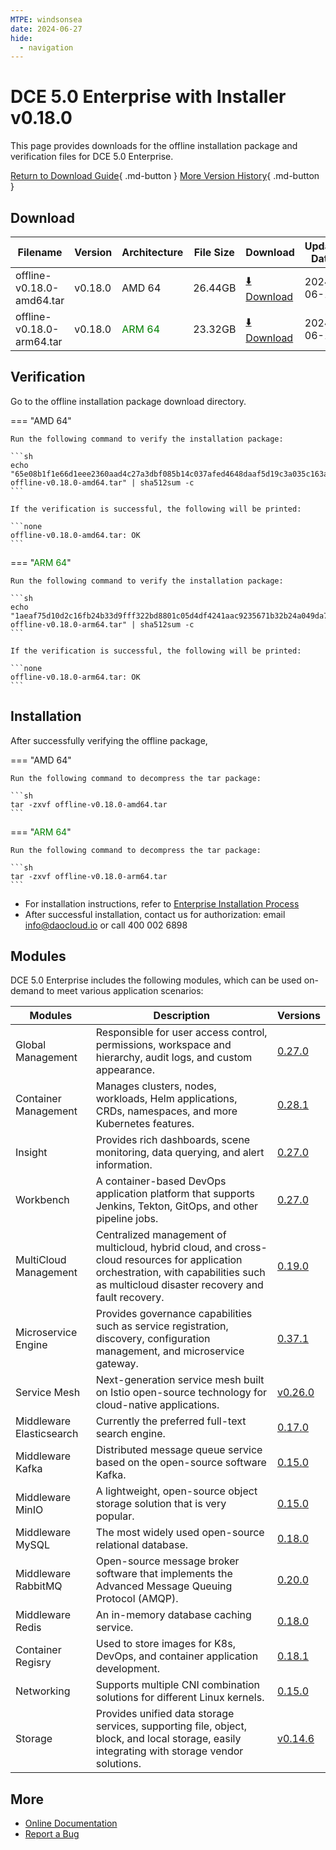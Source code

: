 ```yaml
---
MTPE: windsonsea
date: 2024-06-27
hide:
  - navigation
---
```


# DCE 5.0 Enterprise with Installer v0.18.0

This page provides downloads for the offline installation package and verification files for DCE 5.0 Enterprise.

[Return to Download Guide](../index.md#_2){ .md-button } [More Version History](./dce5-installer-history.md){ .md-button }

## Download

| Filename | Version | Architecture | File Size | Download | Update Date |
| --------- | ------- | ------------ | --------- | -------- | ----------- |
| offline-v0.18.0-amd64.tar | v0.18.0 | AMD 64 | 26.44GB | [:arrow_down: Download](https://qiniu-download-public.daocloud.io/DaoCloud_Enterprise/dce5/offline-v0.18.0-amd64.tar) | 2024-06-11 |
| offline-v0.18.0-arm64.tar | v0.18.0 | <font color="green">ARM 64</font> | 23.32GB | [:arrow_down: Download](https://qiniu-download-public.daocloud.io/DaoCloud_Enterprise/dce5/offline-v0.18.0-arm64.tar) | 2024-06-11 |

## Verification

Go to the offline installation package download directory.

=== "AMD 64"

    Run the following command to verify the installation package:

    ```sh
    echo "65e08b1f1e66d1eee2360aad4c27a3dbf085b14c037afed4648daaf5d19c3a035c163aa98e5bfcc04bb0b23015e959136040efc40d3514cd7762ec4a5e611979  offline-v0.18.0-amd64.tar" | sha512sum -c
    ```

    If the verification is successful, the following will be printed:

    ```none
    offline-v0.18.0-amd64.tar: OK
    ```

=== "<font color="green">ARM 64</font>"

    Run the following command to verify the installation package:

    ```sh
    echo "1aeaf75d10d2c16fb24b33d9fff322bd8801c05d4df4241aac9235671b32b24a049da7780cd55125aaa5464f46e6b47af17b3d4598e962c292b3ac317cabef07  offline-v0.18.0-arm64.tar" | sha512sum -c
    ```

    If the verification is successful, the following will be printed:

    ```none
    offline-v0.18.0-arm64.tar: OK
    ```

## Installation

After successfully verifying the offline package,

=== "AMD 64"

    Run the following command to decompress the tar package:

    ```sh
    tar -zxvf offline-v0.18.0-amd64.tar
    ```

=== "<font color="green">ARM 64</font>"

    Run the following command to decompress the tar package:

    ```sh
    tar -zxvf offline-v0.18.0-arm64.tar
    ```

- For installation instructions, refer to [Enterprise Installation Process](../../install/commercial/start-install.md)
- After successful installation, contact us for authorization: email info@daocloud.io or call 400 002 6898

## Modules

DCE 5.0 Enterprise includes the following modules, which can be used on-demand to meet various application scenarios:

| Modules | Description | Versions |
| ------- | ----------- | -------- |
| Global Management | Responsible for user access control, permissions, workspace and hierarchy, audit logs, and custom appearance. | [0.27.0](../../ghippo/intro/release-notes.md#v0270) |
| Container Management | Manages clusters, nodes, workloads, Helm applications, CRDs, namespaces, and more Kubernetes features. | [0.28.1](../../kpanda/intro/release-notes.md#v0280) |
| Insight | Provides rich dashboards, scene monitoring, data querying, and alert information. | [0.27.0](../../insight/intro/release-notes.md#v0270) |
| Workbench | A container-based DevOps application platform that supports Jenkins, Tekton, GitOps, and other pipeline jobs. | [0.27.0](../../amamba/intro/release-notes.md#v0270) |
| MultiCloud Management | Centralized management of multicloud, hybrid cloud, and cross-cloud resources for application orchestration, with capabilities such as multicloud disaster recovery and fault recovery. | [0.19.0](../../kairship/intro/release-notes.md#v0190) |
| Microservice Engine | Provides governance capabilities such as service registration, discovery, configuration management, and microservice gateway. | [0.37.1](../../skoala/intro/release-notes.md#v0371) |
| Service Mesh | Next-generation service mesh built on Istio open-source technology for cloud-native applications. | [v0.26.0](../../mspider/intro/release-notes.md#v0260) |
| Middleware Elasticsearch | Currently the preferred full-text search engine. | [0.17.0](../../middleware/elasticsearch/release-notes.md#v0170) |
| Middleware Kafka | Distributed message queue service based on the open-source software Kafka. | [0.15.0](../../middleware/kafka/release-notes.md#v0150) |
| Middleware MinIO | A lightweight, open-source object storage solution that is very popular. | [0.15.0](../../middleware/minio/release-notes.md#v0151) |
| Middleware MySQL | The most widely used open-source relational database. | [0.18.0](../../middleware/mysql/release-notes.md#v0180) |
| Middleware RabbitMQ | Open-source message broker software that implements the Advanced Message Queuing Protocol (AMQP). | [0.20.0](../../middleware/rabbitmq/release-notes.md#v0230) |
| Middleware Redis | An in-memory database caching service. | [0.18.0](../../middleware/redis/release-notes.md#v0180) |
| Container Regisry | Used to store images for K8s, DevOps, and container application development. | [0.18.1](../../kangaroo/intro/release-notes.md#v0181) |
| Networking | Supports multiple CNI combination solutions for different Linux kernels. | [0.15.0](../../network/intro/release-notes.md#v0150) |
| Storage | Provides unified data storage services, supporting file, object, block, and local storage, easily integrating with storage vendor solutions. | [v0.14.6](../../storage/hwameistor/release-notes.md#v0146) |

## More

- [Online Documentation](../../dce/index.md)
- [Report a Bug](https://github.com/DaoCloud/DaoCloud-docs/issues)
